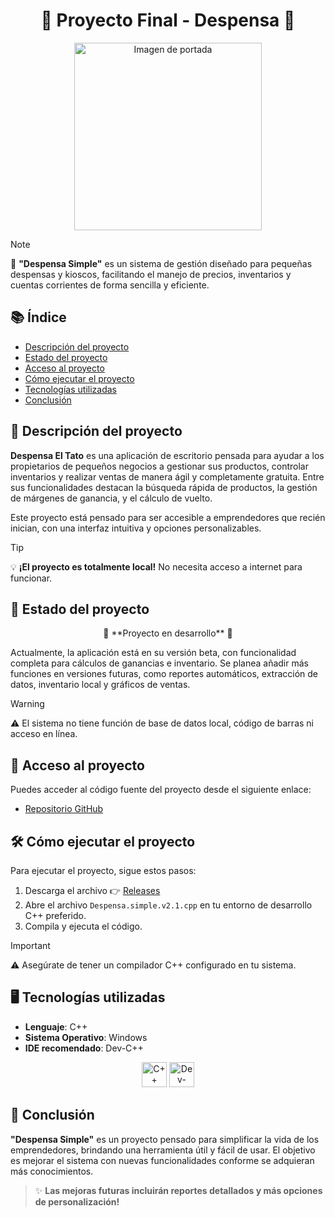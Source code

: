 <h1 align="center">🎉 Proyecto Final - Despensa 🎉</h1>

<div style="text-align: center;">
    <img src="logo.png" alt="Imagen de portada" width="300" />
</div>

> [!NOTE]  
> 📝 **"Despensa Simple"** es un sistema de gestión diseñado para pequeñas despensas y kioscos, facilitando el manejo de precios, inventarios y cuentas corrientes de forma sencilla y eficiente.

## 📚 Índice

- [Descripción del proyecto](#-descripción-del-proyecto)
- [Estado del proyecto](#-estado-del-proyecto)
- [Acceso al proyecto](#-acceso-al-proyecto)
- [Cómo ejecutar el proyecto](%EF%B8%8F-cómo-ejecutar-el-proyecto)
- [Tecnologías utilizadas](#-tecnologías-utilizadas)
- [Conclusión](#-conclusión)

## 📖 Descripción del proyecto

**Despensa El Tato** es una aplicación de escritorio pensada para ayudar a los propietarios de pequeños negocios a gestionar sus productos, controlar inventarios y realizar ventas de manera ágil y completamente gratuita. Entre sus funcionalidades destacan la búsqueda rápida de productos, la gestión de márgenes de ganancia, y el cálculo de vuelto.

Este proyecto está pensado para ser accesible a emprendedores que recién inician, con una interfaz intuitiva y opciones personalizables.

> [!TIP]  
> 💡 **¡El proyecto es totalmente local!** No necesita acceso a internet para funcionar.

## 🚧 Estado del proyecto

<p align="center">
🔨 **Proyecto en desarrollo** 🔨
</p>

Actualmente, la aplicación está en su versión beta, con funcionalidad completa para cálculos de ganancias e inventario. Se planea añadir más funciones en versiones futuras, como reportes automáticos, extracción de datos, inventario local y gráficos de ventas.

> [!WARNING]  
> ⚠️ El sistema no tiene función de base de datos local, código de barras ni acceso en línea.

## 🔗 Acceso al proyecto

Puedes acceder al código fuente del proyecto desde el siguiente enlace:

- [Repositorio GitHub](https://github.com/HugoAleOlguin/on_de_Despensas)

## 🛠️ Cómo ejecutar el proyecto

Para ejecutar el proyecto, sigue estos pasos:

1. Descarga el archivo 👉 [Releases](https://github.com/HugoAleOlguin/Gestion_de_Despensas/releases)
2. Abre el archivo `Despensa.simple.v2.1.cpp` en tu entorno de desarrollo C++ preferido.
3. Compila y ejecuta el código.

> [!IMPORTANT]  
> ⚠️ Asegúrate de tener un compilador C++ configurado en tu sistema.

## 🖥️ Tecnologías utilizadas

- **Lenguaje**: C++
- **Sistema Operativo**: Windows
- **IDE recomendado**: Dev-C++

<div style="text-align: center;">
    <img src="cpp.png" alt="C++" width="40" />
    <img src="dev.png" alt="Dev-C++" width="40" />
</div>

## 💬 Conclusión

**"Despensa Simple"** es un proyecto pensado para simplificar la vida de los emprendedores, brindando una herramienta útil y fácil de usar. El objetivo es mejorar el sistema con nuevas funcionalidades conforme se adquieran más conocimientos.

> ✨ **Las mejoras futuras incluirán reportes detallados y más opciones de personalización!**
